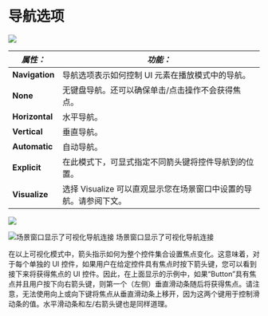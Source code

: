 # 导航选项
![](https://docs.unity3d.com/cn/2022.3/uploads/Main/UI_SelectableNavigation.png)

|**_属性：_**|**_功能：_**|
|---|---|
|**Navigation**|导航选项表示如何控制 UI 元素在播放模式中的导航。|
|**None**|无键盘导航。还可以确保单击/点击操作不会获得焦点。|
|**Horizontal**|水平导航。|
|**Vertical**|垂直导航。|
|**Automatic**|自动导航。|
|**Explicit**|在此模式下，可显式指定不同箭头键将控件导航到的位置。|
|**Visualize**|选择 Visualize 可以直观显示您在场景窗口中设置的导航。请参阅下文。|

![](https://docs.unity3d.com/cn/2022.3/uploads/Main/UI_SelectableNavigationExplicit.png)

![场景窗口显示了可视化导航连接](https://docs.unity3d.com/cn/2022.3/uploads/Main/GUIVisualizeNavigation.png)
场景窗口显示了可视化导航连接

在以上可视化模式中，箭头指示如何为整个控件集合设置焦点变化。这意味着，对于每个单独的 UI 控件，如果用户在给定控件具有焦点时按下箭头键，您可以看到接下来将获得焦点的 UI 控件。因此，在上面显示的示例中，如果“Button”具有焦点并且用户按下向右箭头键，则第一个（左侧）垂直滑动条随后将获得焦点。请注意，无法使用向上或向下键将焦点从垂直滑动条上移开，因为这两个键用于控制滑动条的值。水平滑动条和左/右箭头键也是同样道理。